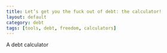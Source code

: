```yaml
---
title: Let’s get you the fuck out of debt: the calculator!
layout: default
category: debt
tags: [tools, debt, freedom, calculators]
---
```

A debt calculator
